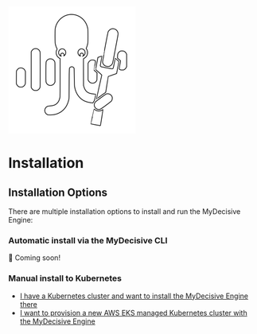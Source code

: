 <img src="../images/Engineer-white.svg" alt="MyDecisive logo" class="left" /><br />

# Installation

## Installation Options

There are multiple installation options to install and run the MyDecisive Engine:

### Automatic install via the MyDecisive CLI

🐙 Coming soon!

### Manual install to Kubernetes

- [I have a Kubernetes cluster and want to install the MyDecisive Engine there](./k8s-helm.md)
- [I want to provision a new AWS EKS managed Kubernetes cluster with the MyDecisive Engine](./k8s-cdk.md)
